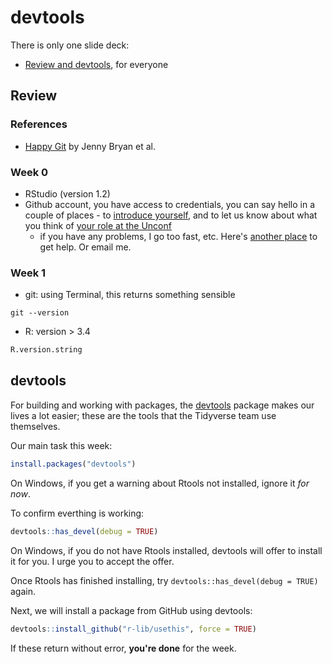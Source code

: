 # devtools

There is only one slide deck:

- [Review and devtools](00-review-devtools.html), for everyone

## Review

### References

- [Happy Git](https://happygitwithr.com/) by Jenny Bryan et al.

### Week 0

- RStudio (version 1.2)
- Github account, you have access to credentials, you can say hello in a couple of places - to [introduce yourself](https://github.com/uncoast-unconf/uu-2019-day-zero/issues/11), and to let us know about what you think of [your role at the Unconf](https://github.com/uncoast-unconf/uu-2019/issues/17)
  - if you have any problems, I go too fast, etc. Here's [another place](https://github.com/uncoast-unconf/uu-2019-day-zero/issues/12) to get help. Or email me.
  
  
### Week 1  
  
- git: using Terminal, this returns something sensible

```
git --version
```

- R: version > 3.4

```r
R.version.string
```

## devtools

For building and working with packages, the [devtools](https://devtools.r-lib.org/) package makes our lives a lot easier; these are the tools that the Tidyverse team use themselves.

Our main task this week: 

```r
install.packages("devtools")
````

On Windows, if you get a warning about Rtools not installed, ignore it *for now*.

To confirm everthing is working:

```r
devtools::has_devel(debug = TRUE)
```

On Windows, if you do not have Rtools installed, devtools will offer to install it for you. I urge you to accept the offer.

Once Rtools has finished installing, try `devtools::has_devel(debug = TRUE)` again.

Next, we will install a package from GitHub using devtools:

```r
devtools::install_github("r-lib/usethis", force = TRUE)
```

If these return without error, **you're done** for the week.

